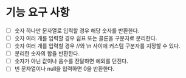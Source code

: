 # 기능 요구 사항

- [ ] 숫자 하나만 문자열로 입력할 경우 해당 숫자를 반환한다.
- [ ] 숫자 여러 개를 입력할 경우 쉼표 또는 콜론을 구분자로 분리한다.
- [ ] 숫자 여러 개를 입력할 경우 //와 \n 사이에 커스텀 구분자를 지정할 수 있다.
- [ ] 분리한 숫자의 합을 반환한다.
- [ ] 숫자가 아닌 값이나 음수를 전달하면 예외를 던진다.
- [ ] 빈 문자열이나 null을 입력하면 0을 반환한다.